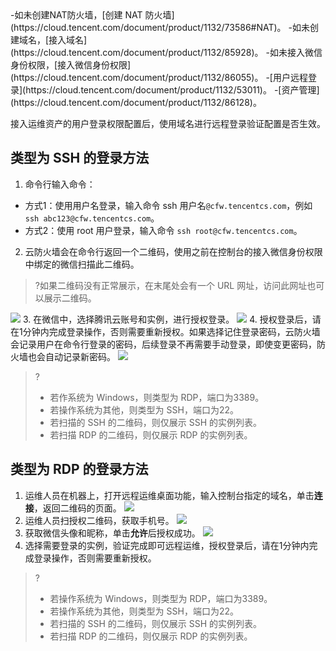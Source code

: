 
<dx-steps>
-如未创建NAT防火墙，[创建 NAT 防火墙](https://cloud.tencent.com/document/product/1132/73586#NAT)。
-如未创建域名，[接入域名](https://cloud.tencent.com/document/product/1132/85928)。
-如未接入微信身份权限，[接入微信身份权限](https://cloud.tencent.com/document/product/1132/86055)。
-[用户远程登录](https://cloud.tencent.com/document/product/1132/53011)。
-[资产管理](https://cloud.tencent.com/document/product/1132/86128)。
</dx-steps>


接入运维资产的用户登录权限配置后，使用域名进行远程登录验证配置是否生效。

## 类型为 SSH 的登录方法
1. 命令行输入命令：
 - 方式1：使用用户名登录，输入命令 ssh 用户名`@cfw.tencentcs.com`，例如 `ssh abc123@cfw.tencentcs.com`。
 - 方式2：使用 root 用户登录，输入命令 `ssh root@cfw.tencentcs.com`。
2. 云防火墙会在命令行返回一个二维码，使用之前在控制台的接入微信身份权限中绑定的微信扫描此二维码。
>?如果二维码没有正常展示，在末尾处会有一个 URL 网址，访问此网址也可以展示二维码。
>
![](https://qcloudimg.tencent-cloud.cn/raw/12e9313f87fd30f09a53acbf065db37a.png)
3. 在微信中，选择腾讯云账号和实例，进行授权登录。
![](https://qcloudimg.tencent-cloud.cn/raw/61c32bd34af1f8c95a059cf53f57d184.png)
4. 授权登录后，请在1分钟内完成登录操作，否则需要重新授权。如果选择记住登录密码，云防火墙会记录用户在命令行登录的密码，后续登录不再需要手动登录，即使变更密码，防火墙也会自动记录新密码。
![](https://qcloudimg.tencent-cloud.cn/raw/c326783a2d426e5e0a98ea4c91f07e71.png)
>?
>- 若作系统为 Windows，则类型为 RDP，端口为3389。
>- 若操作系统为其他，则类型为 SSH，端口为22。
>- 若扫描的 SSH 的二维码，则仅展示 SSH 的实例列表。
>- 若扫描 RDP 的二维码，则仅展示 RDP 的实例列表。

## 类型为 RDP 的登录方法
1. 运维人员在机器上，打开远程运维桌面功能，输入控制台指定的域名，单击**连接**，返回二维码的页面。
![](https://qcloudimg.tencent-cloud.cn/raw/690e2a12e5ba9a94af4ffbccafaa412a.png)
2. 运维人员扫授权二维码，获取手机号。
![](https://qcloudimg.tencent-cloud.cn/raw/c619f815f3959ca203fe53940e5a7a7f.png)
3. 获取微信头像和昵称，单击**允许**后授权成功。
![](https://qcloudimg.tencent-cloud.cn/raw/7edd50f0a9847e2ba8a942128caecb88.png)
4. 选择需要登录的实例，验证完成即可远程运维，授权登录后，请在1分钟内完成登录操作，否则需要重新授权。
>?
>- 若操作系统为 Windows，则类型为 RDP，端口为3389。
>- 若操作系统为其他，则类型为 SSH，端口为22。
>- 若扫描的 SSH 的二维码，则仅展示 SSH 的实例列表。
>- 若扫描 RDP 的二维码，则仅展示 RDP 的实例列表。
